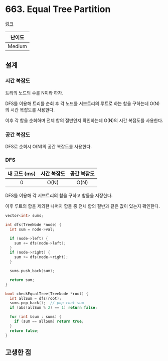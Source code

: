 # 663. Equal Tree Partition

[링크](https://leetcode.com/problems/equal-tree-partition/description/)

| 난이도 |
| :----: |
| Medium |

## 설계

### 시간 복잡도

트리의 노드의 수를 N이라 하자.

DFS를 이용해 트리를 순회 후 각 노드를 서브트리의 루트로 하는 합을 구하는데 O(N)의 시간 복잡도를 사용한다.

이후 각 합을 순회하며 전체 합의 절반인지 확인하는데 O(N)의 시간 복잡도를 사용한다.

### 공간 복잡도

DFS로 순회시 O(N)의 공간 복잡도를 사용한다.

### DFS

| 내 코드 (ms) | 시간 복잡도 | 공간 복잡도 |
| :----------: | :---------: | :---------: |
|      0       |    O(N)     |    O(N)     |

DFS를 이용해 각 서브트리의 합을 구하고 합들을 저장한다.

이후 루트의 합을 제외한 나머지 합들 중 전체 합의 절반과 같은 값이 있는지 확인한다.

```cpp
vector<int> sums;

int dfs(TreeNode *node) {
  int sum = node->val;

  if (node->left) {
    sum += dfs(node->left);
  }
  if (node->right) {
    sum += dfs(node->right);
  }

  sums.push_back(sum);

  return sum;
}

bool checkEqualTree(TreeNode *root) {
  int allSum = dfs(root);
  sums.pop_back();  // pop root sum
  if (abs(allSum % 2) == 1) return false;

  for (int &sum : sums) {
    if (sum == allSum) return true;
  }
  return false;
}
```

## 고생한 점
